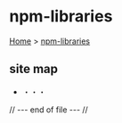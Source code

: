 # npm-libraries

[Home](../../index.md) > [npm-libraries](index.md)

## site map
* ・・・

// --- end of file --- //
